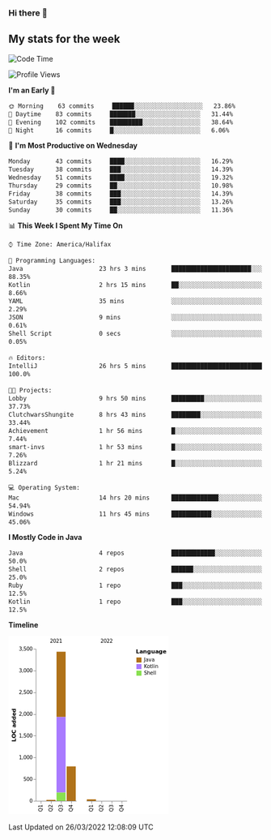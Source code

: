 ### Hi there 👋

## My stats for the week
<!--START_SECTION:waka-->
![Code Time](http://img.shields.io/badge/Code%20Time-125%20hrs%2039%20mins-blue)

![Profile Views](http://img.shields.io/badge/Profile%20Views-3-blue)

**I'm an Early 🐤** 

```text
🌞 Morning    63 commits     ██████░░░░░░░░░░░░░░░░░░░   23.86% 
🌆 Daytime    83 commits     ███████░░░░░░░░░░░░░░░░░░   31.44% 
🌃 Evening    102 commits    █████████░░░░░░░░░░░░░░░░   38.64% 
🌙 Night      16 commits     █░░░░░░░░░░░░░░░░░░░░░░░░   6.06%

```
📅 **I'm Most Productive on Wednesday** 

```text
Monday       43 commits     ████░░░░░░░░░░░░░░░░░░░░░   16.29% 
Tuesday      38 commits     ███░░░░░░░░░░░░░░░░░░░░░░   14.39% 
Wednesday    51 commits     ████░░░░░░░░░░░░░░░░░░░░░   19.32% 
Thursday     29 commits     ██░░░░░░░░░░░░░░░░░░░░░░░   10.98% 
Friday       38 commits     ███░░░░░░░░░░░░░░░░░░░░░░   14.39% 
Saturday     35 commits     ███░░░░░░░░░░░░░░░░░░░░░░   13.26% 
Sunday       30 commits     ██░░░░░░░░░░░░░░░░░░░░░░░   11.36%

```


📊 **This Week I Spent My Time On** 

```text
⌚︎ Time Zone: America/Halifax

💬 Programming Languages: 
Java                     23 hrs 3 mins       ██████████████████████░░░   88.35% 
Kotlin                   2 hrs 15 mins       ██░░░░░░░░░░░░░░░░░░░░░░░   8.66% 
YAML                     35 mins             ░░░░░░░░░░░░░░░░░░░░░░░░░   2.29% 
JSON                     9 mins              ░░░░░░░░░░░░░░░░░░░░░░░░░   0.61% 
Shell Script             0 secs              ░░░░░░░░░░░░░░░░░░░░░░░░░   0.05%

🔥 Editors: 
IntelliJ                 26 hrs 5 mins       █████████████████████████   100.0%

🐱‍💻 Projects: 
Lobby                    9 hrs 50 mins       █████████░░░░░░░░░░░░░░░░   37.73% 
ClutchwarsShungite       8 hrs 43 mins       ████████░░░░░░░░░░░░░░░░░   33.44% 
Achievement              1 hr 56 mins        █░░░░░░░░░░░░░░░░░░░░░░░░   7.44% 
smart-invs               1 hr 53 mins        █░░░░░░░░░░░░░░░░░░░░░░░░   7.26% 
Blizzard                 1 hr 21 mins        █░░░░░░░░░░░░░░░░░░░░░░░░   5.24%

💻 Operating System: 
Mac                      14 hrs 20 mins      █████████████░░░░░░░░░░░░   54.94% 
Windows                  11 hrs 45 mins      ███████████░░░░░░░░░░░░░░   45.06%

```

**I Mostly Code in Java** 

```text
Java                     4 repos             ████████████░░░░░░░░░░░░░   50.0% 
Shell                    2 repos             ██████░░░░░░░░░░░░░░░░░░░   25.0% 
Ruby                     1 repo              ███░░░░░░░░░░░░░░░░░░░░░░   12.5% 
Kotlin                   1 repo              ███░░░░░░░░░░░░░░░░░░░░░░   12.5%

```


**Timeline**

![Chart not found](https://raw.githubusercontent.com/lyndseyy/lyndseyy/main/charts/bar_graph.png) 


 Last Updated on 26/03/2022 12:08:09 UTC
<!--END_SECTION:waka-->